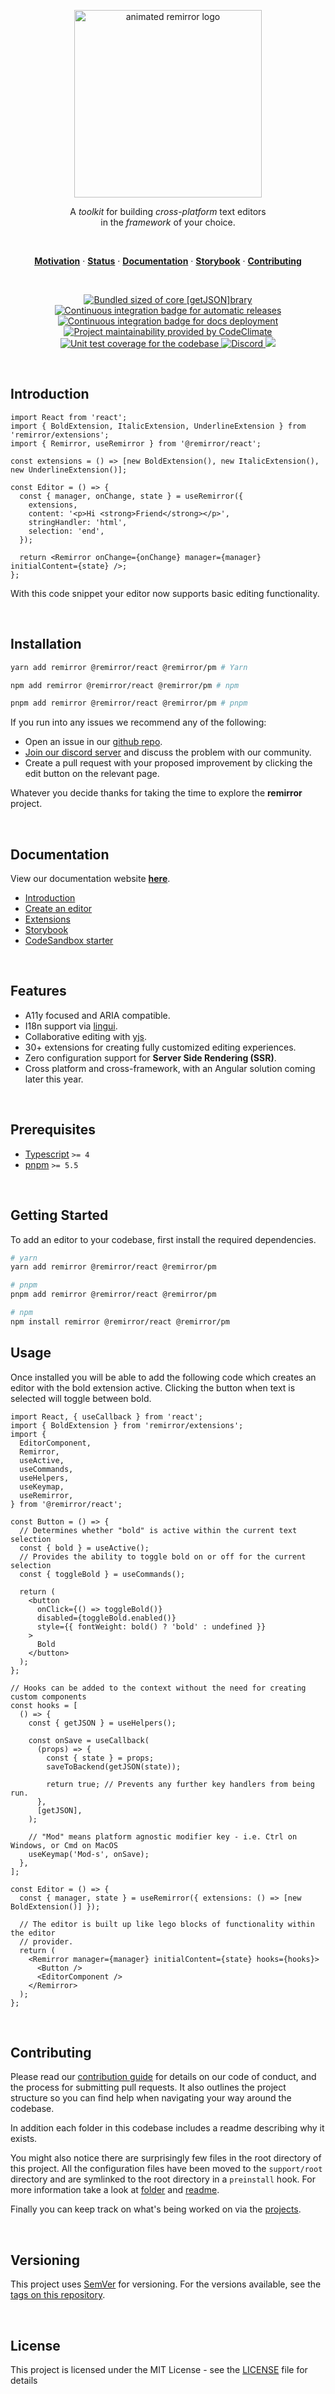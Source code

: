 <p align="center">
  <a href="https://remirror.io"><img width="300" height="300" src="https://raw.githubusercontent.com/remirror/remirror/next/support/assets/logo-animated-light.svg?sanitize=true" alt="animated remirror logo" /></a>
</p>

<p align="center">
  A <em>toolkit</em> for building <em>cross-platform</em> text editors
  <br />in the <em>framework</em> of your choice.
</p>

<br />

<p align="center">
  <a href="#motivation"><strong>Motivation</strong></a> ·
  <a href="#status"><strong>Status</strong></a> ·
  <a href="https://remirror.io/docs"><strong>Documentation</strong></a> ·
  <a href="https://remirror.vercel.app"><strong>Storybook</strong></a> ·
  <a href="https://remirror.io/docs/contributing"><strong>Contributing</strong></a>
</p>

<br />

<p align="center">
  <a href="https://unpkg.com/@remirror/core/dist/core.browser.esm.js">
    <img src="https://img.shields.io/bundlephobia/minzip/@remirror/core/next" alt="Bundled sized of core [getJSON]brary" title="@remirror/core bundle size">
  </a>
  <a href="https://github.com/remirror/remirror/actions?query=workflow:ci">
    <img src="https://github.com/remirror/remirror/workflows/ci/badge.svg?branch=next" alt="Continuous integration badge for automatic releases" title="GitHub Actions CI Badge" />
  </a>
  <a href="https://github.com/remirror/remirror/actions?query=workflow:docs">
    <img src="https://github.com/remirror/remirror/workflows/docs/badge.svg?branch=next" alt="Continuous integration badge for docs deployment" title="Docs Deployment CI Badge" />
  </a>
  <a href="https://codeclimate.com/github/remirror/remirror/maintainability">
    <img src="https://api.codeclimate.com/v1/badges/f4d8dcd5c2228524a53a/maintainability" alt="Project maintainability provided by CodeClimate" title="Maintainability score"/>
  </a>
  <a href="https://codeclimate.com/github/remirror/remirror/test_coverage">
    <img src="https://api.codeclimate.com/v1/badges/f4d8dcd5c2228524a53a/test_coverage" alt="Unit test coverage for the codebase" title="Code coverage" />
  </a>
  <a href="https://remirror.io/chat">
    <img alt="Discord" src="https://img.shields.io/discord/726035064831344711" alt="Join our discord server" title="Discord server link" />
  </a>
  <a href="./packages/remirror/package.json">
    <img src="https://img.shields.io/npm/v/remirror/next?style=flat">
  </a>
</p>

<br />

## Introduction

```tsx
import React from 'react';
import { BoldExtension, ItalicExtension, UnderlineExtension } from 'remirror/extensions';
import { Remirror, useRemirror } from '@remirror/react';

const extensions = () => [new BoldExtension(), new ItalicExtension(), new UnderlineExtension()];

const Editor = () => {
  const { manager, onChange, state } = useRemirror({
    extensions,
    content: '<p>Hi <strong>Friend</strong></p>',
    stringHandler: 'html',
    selection: 'end',
  });

  return <Remirror onChange={onChange} manager={manager} initialContent={state} />;
};
```

With this code snippet your editor now supports basic editing functionality.

<br />

## Installation

```bash
yarn add remirror @remirror/react @remirror/pm # Yarn

npm add remirror @remirror/react @remirror/pm # npm

pnpm add remirror @remirror/react @remirror/pm # pnpm
```

If you run into any issues we recommend any of the following:

- Open an issue in our [github repo](https://github.com/remirror/remirror/issues).
- [Join our discord server](https://remirror.io/chat) and discuss the problem with our community.
- Create a pull request with your proposed improvement by clicking the edit button on the relevant page.

Whatever you decide thanks for taking the time to explore the **remirror** project.

<br />

## Documentation

View our documentation website [**here**][introduction].

- [Introduction]
- [Create an editor](https://remirror.io/docs/guide/create-editor)
- [Extensions](https://remirror.io/docs/concepts/extension)
- [Storybook]
- [CodeSandbox starter](https://codesandbox.io/s/github/remirror/remirror-starter)

<br />

## Features

- A11y focused and ARIA compatible.
- I18n support via [lingui](https://github.com/lingui/js-lingui).
- Collaborative editing with [yjs](https://github.com/yjs/yjs).
- 30+ extensions for creating fully customized editing experiences.
- Zero configuration support for **Server Side Rendering (SSR)**.
- Cross platform and cross-framework, with an Angular solution coming later this year.

<br />

## Prerequisites

- [Typescript](https://www.typescriptlang.org/) `>= 4`
- [pnpm](https://pnpm.js.org/en/installation) `>= 5.5`

<br />

## Getting Started

To add an editor to your codebase, first install the required dependencies.

```bash
# yarn
yarn add remirror @remirror/react @remirror/pm

# pnpm
pnpm add remirror @remirror/react @remirror/pm

# npm
npm install remirror @remirror/react @remirror/pm
```

## Usage

Once installed you will be able to add the following code which creates an editor with the bold extension active. Clicking the button when text is selected will toggle between bold.

```tsx
import React, { useCallback } from 'react';
import { BoldExtension } from 'remirror/extensions';
import {
  EditorComponent,
  Remirror,
  useActive,
  useCommands,
  useHelpers,
  useKeymap,
  useRemirror,
} from '@remirror/react';

const Button = () => {
  // Determines whether "bold" is active within the current text selection
  const { bold } = useActive();
  // Provides the ability to toggle bold on or off for the current selection
  const { toggleBold } = useCommands();

  return (
    <button
      onClick={() => toggleBold()}
      disabled={toggleBold.enabled()}
      style={{ fontWeight: bold() ? 'bold' : undefined }}
    >
      Bold
    </button>
  );
};

// Hooks can be added to the context without the need for creating custom components
const hooks = [
  () => {
    const { getJSON } = useHelpers();

    const onSave = useCallback(
      (props) => {
        const { state } = props;
        saveToBackend(getJSON(state));

        return true; // Prevents any further key handlers from being run.
      },
      [getJSON],
    );

    // "Mod" means platform agnostic modifier key - i.e. Ctrl on Windows, or Cmd on MacOS
    useKeymap('Mod-s', onSave);
  },
];

const Editor = () => {
  const { manager, state } = useRemirror({ extensions: () => [new BoldExtension()] });

  // The editor is built up like lego blocks of functionality within the editor
  // provider.
  return (
    <Remirror manager={manager} initialContent={state} hooks={hooks}>
      <Button />
      <EditorComponent />
    </Remirror>
  );
};
```

<br />

## Contributing

Please read our [contribution guide] for details on our code of conduct, and the process for submitting pull requests. It also outlines the project structure so you can find help when navigating your way around the codebase.

In addition each folder in this codebase includes a readme describing why it exists.

You might also notice there are surprisingly few files in the root directory of this project. All the configuration files have been moved to the `support/root` directory and are symlinked to the root directory in a `preinstall` hook. For more information take a look at [folder](support/root) and [readme](support/root/readme.md).

Finally you can keep track on what's being worked on via the [projects].

<br />

## Versioning

This project uses [SemVer](http://semver.org/) for versioning. For the versions available, see the [tags on this repository](https://github.com/remirror/remirror/tags).

<br />

## License

This project is licensed under the MIT License - see the [LICENSE](LICENSE) file for details

[introduction]: https://remirror.io/docs
[contribution guide]: https://remirror.io/docs/contributing
[projects]: https://remirror.io/projects
[installation]: https://remirror.io/docs/installation
[storybook]: https://remirror.vercel.app
[typescript]: https://github.com/microsoft/Typescript
[react]: https://github.com/facebook/react
[prosemirror]: https://prosemirror.net
